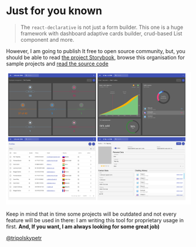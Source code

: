 # Just for you known

> The `react-declarative` is not just a form builder. This one is a huge framework with dashboard adaptive cards builder, crud-based List component and more.

However, I am going to publish It free to open source community, but, you should be able to read [the project Storybook](https://react-declarative.github.io/), browse this organisation for sample projects and [read the source code](https://github.com/react-declarative/react-declarative/tree/master/src)

![screenshot](https://github.com/react-declarative/.github/blob/main/screenshot.png)

Keep in mind that in time some projects will be outdated and not every feature will be used in there: I am writing this tool for proprietary usage in first. **And, If you want, I am always looking for some great job)**

[@tripolskypetr](https://github.com/tripolskypetr)
